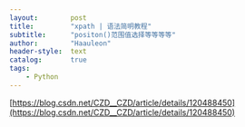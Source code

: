```yaml
---
layout:        post
title:         "xpath | 语法简明教程"
subtitle:      "positon()范围值选择等等等等"
author:        "Haauleon"
header-style:  text
catalog:       true
tags:
    - Python
---
```


[https://blog.csdn.net/CZD__CZD/article/details/120488450](https://blog.csdn.net/CZD__CZD/article/details/120488450)